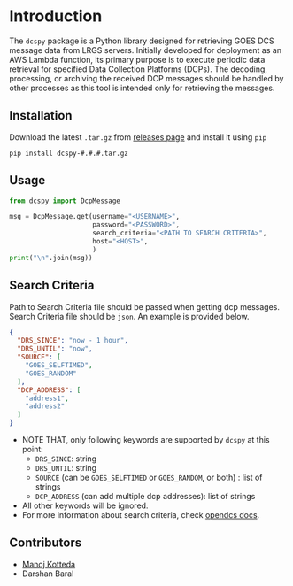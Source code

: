 # Introduction

The `dcspy` package is a Python library designed for retrieving GOES DCS message data from LRGS servers. Initially
developed for deployment as an AWS Lambda function, its primary purpose is to execute periodic data retrieval for
specified Data Collection Platforms (DCPs). The decoding, processing, or archiving the received DCP messages should
be handled by other processes as this tool is intended only for retrieving the messages.

## Installation

Download the latest `.tar.gz` from [releases page](https://github.com/dcspy/dcspy/releases) and install it using `pip`

```shell
pip install dcspy-#.#.#.tar.gz 
```

## Usage

```python
from dcspy import DcpMessage

msg = DcpMessage.get(username="<USERNAME>",
                     password="<PASSWORD>",
                     search_criteria="<PATH TO SEARCH CRITERIA>",
                     host="<HOST>",
                     )
print("\n".join(msg))
```

## Search Criteria

Path to Search Criteria file should be passed when getting dcp messages. Search Criteria file should be `json`. An
example is provided below.

```json
{
  "DRS_SINCE": "now - 1 hour",
  "DRS_UNTIL": "now",
  "SOURCE": [
    "GOES_SELFTIMED",
    "GOES_RANDOM"
  ],
  "DCP_ADDRESS": [
    "address1",
    "address2"
  ]
}
```

- NOTE THAT, only following keywords are supported by `dcspy` at this point:
    - `DRS_SINCE`: string
    - `DRS_UNTIL`: string
    - `SOURCE` (can be `GOES_SELFTIMED` or `GOES_RANDOM`, or both) : list of strings
    - `DCP_ADDRESS` (can add multiple dcp addresses): list of strings
- All other keywords will be ignored.
- For more information about search criteria, check [opendcs
  docs](https://opendcs-env.readthedocs.io/en/stable/legacy-lrgs-userguide.html#search-criteria-file-format).

## Contributors

- [Manoj Kotteda](https://github.com/orgs/dcspy/people/manojkotteda)
- Darshan Baral
